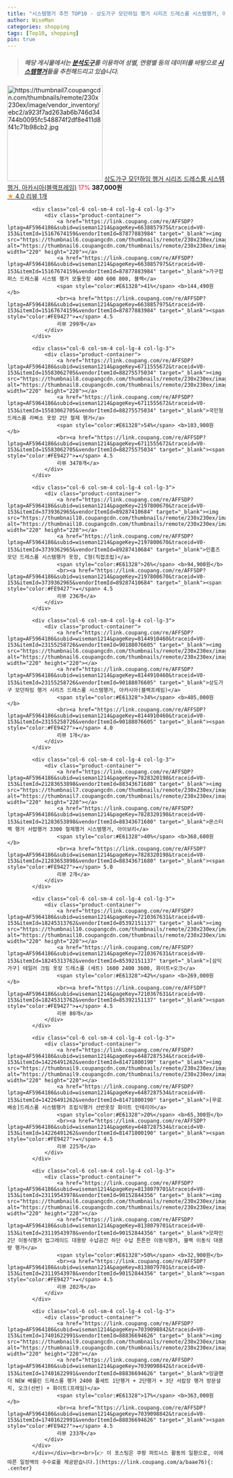 ```yaml
---
title: "시스템행거 추천 TOP10 - 상도가구 모던하임 행거 시리즈 드레스룸 시스템행거, 아카시아(블랙프레임)"
author: WiseMan
categories: shopping
tags: [Top10, shopping]
pin: true
---
```


> ##### 해당 게시물에서는 [**분석도구**](https://itemscout.io/)를 이용하여 **성별**, **연령별** 등의 데이터를 바탕으로 [**시스템행거**](https://link.coupang.com/a/baae76)들을 추천해드리고 있습니다.
<div class="container"><div class="row">
            <div class="col-6 col-sm-4 col-lg-4 col-lg-3">
                <div class="product-container">
                    <a href="https://link.coupang.com/re/AFFSDP?lptag=AF5964186&subid=wiseman1214&pageKey=8144910460&traceid=V0-153&itemId=23155258790&vendorItemId=90188076985" target="_blank"><img src="https://thumbnail7.coupangcdn.com/thumbnails/remote/230x230ex/image/vendor_inventory/ebc2/a923f7ad263ab6b746d34744b0095fc548874f2df8e411d8f41c71b98cb2.jpg" alt="https://thumbnail7.coupangcdn.com/thumbnails/remote/230x230ex/image/vendor_inventory/ebc2/a923f7ad263ab6b746d34744b0095fc548874f2df8e411d8f41c71b98cb2.jpg" width="220" height="220"></a>
                    <a href="https://link.coupang.com/re/AFFSDP?lptag=AF5964186&subid=wiseman1214&pageKey=8144910460&traceid=V0-153&itemId=23155258790&vendorItemId=90188076985" target="_blank">상도가구 모던하임 행거 시리즈 드레스룸 시스템행거, 아카시아(블랙프레임)</a>
                    <span style="color:#E61328">17%</span> <b>387,000원</b>
                    <br><a href="https://link.coupang.com/re/AFFSDP?lptag=AF5964186&subid=wiseman1214&pageKey=8144910460&traceid=V0-153&itemId=23155258790&vendorItemId=90188076985" target="_blank"><span style="color:#FE9427">★</span> 4.0
                    리뷰 1개</a>
                </div>
            </div>
            
            <div class="col-6 col-sm-4 col-lg-4 col-lg-3">
                <div class="product-container">
                    <a href="https://link.coupang.com/re/AFFSDP?lptag=AF5964186&subid=wiseman1214&pageKey=6638857975&traceid=V0-153&itemId=15167674159&vendorItemId=87877883984" target="_blank"><img src="https://thumbnail6.coupangcdn.com/thumbnails/remote/230x230ex/image/vendor_inventory/89cd/89bdbe9a554069c663899b2391bc1bb005b6bb9207dafe12b036e0621c94.jpg" alt="https://thumbnail6.coupangcdn.com/thumbnails/remote/230x230ex/image/vendor_inventory/89cd/89bdbe9a554069c663899b2391bc1bb005b6bb9207dafe12b036e0621c94.jpg" width="220" height="220"></a>
                    <a href="https://link.coupang.com/re/AFFSDP?lptag=AF5964186&subid=wiseman1214&pageKey=6638857975&traceid=V0-153&itemId=15167674159&vendorItemId=87877883984" target="_blank">가구컴퍼스 드레스룸 시스템 행거 모듈옷장 400 600 800, 블랙</a>
                    <span style="color:#E61328">41%</span> <b>144,490원</b>
                    <br><a href="https://link.coupang.com/re/AFFSDP?lptag=AF5964186&subid=wiseman1214&pageKey=6638857975&traceid=V0-153&itemId=15167674159&vendorItemId=87877883984" target="_blank"><span style="color:#FE9427">★</span> 4.5
                    리뷰 299개</a>
                </div>
            </div>
            
            <div class="col-6 col-sm-4 col-lg-4 col-lg-3">
                <div class="product-container">
                    <a href="https://link.coupang.com/re/AFFSDP?lptag=AF5964186&subid=wiseman1214&pageKey=6711555672&traceid=V0-153&itemId=15583062705&vendorItemId=88275575034" target="_blank"><img src="https://thumbnail8.coupangcdn.com/thumbnails/remote/230x230ex/image/vendor_inventory/50d6/126971c3c09ea0915c91d22a198aa6a590ab31fff9a16132f92e98ece723.jpg" alt="https://thumbnail8.coupangcdn.com/thumbnails/remote/230x230ex/image/vendor_inventory/50d6/126971c3c09ea0915c91d22a198aa6a590ab31fff9a16132f92e98ece723.jpg" width="220" height="220"></a>
                    <a href="https://link.coupang.com/re/AFFSDP?lptag=AF5964186&subid=wiseman1214&pageKey=6711555672&traceid=V0-153&itemId=15583062705&vendorItemId=88275575034" target="_blank">국민형 드레스룸 라삐소 옷장 2단 철제 행거</a>
                    <span style="color:#E61328">54%</span> <b>103,900원</b>
                    <br><a href="https://link.coupang.com/re/AFFSDP?lptag=AF5964186&subid=wiseman1214&pageKey=6711555672&traceid=V0-153&itemId=15583062705&vendorItemId=88275575034" target="_blank"><span style="color:#FE9427">★</span> 4.5
                    리뷰 3478개</a>
                </div>
            </div>
            
            <div class="col-6 col-sm-4 col-lg-4 col-lg-3">
                <div class="product-container">
                    <a href="https://link.coupang.com/re/AFFSDP?lptag=AF5964186&subid=wiseman1214&pageKey=2197800670&traceid=V0-153&itemId=3739362965&vendorItemId=89287410684" target="_blank"><img src="https://thumbnail10.coupangcdn.com/thumbnails/remote/230x230ex/image/vendor_inventory/7643/72a2e62cded4f47253fc289cd0f33aad9a0562b09de0d8f744d17f870dc6.jpg" alt="https://thumbnail10.coupangcdn.com/thumbnails/remote/230x230ex/image/vendor_inventory/7643/72a2e62cded4f47253fc289cd0f33aad9a0562b09de0d8f744d17f870dc6.jpg" width="220" height="220"></a>
                    <a href="https://link.coupang.com/re/AFFSDP?lptag=AF5964186&subid=wiseman1214&pageKey=2197800670&traceid=V0-153&itemId=3739362965&vendorItemId=89287410684" target="_blank">인홈즈 모던 드레스룸 시스템행거 옷장, C형(직접조립)</a>
                    <span style="color:#E61328">26%</span> <b>94,900원</b>
                    <br><a href="https://link.coupang.com/re/AFFSDP?lptag=AF5964186&subid=wiseman1214&pageKey=2197800670&traceid=V0-153&itemId=3739362965&vendorItemId=89287410684" target="_blank"><span style="color:#FE9427">★</span> 4.5
                    리뷰 236개</a>
                </div>
            </div>
            
            <div class="col-6 col-sm-4 col-lg-4 col-lg-3">
                <div class="product-container">
                    <a href="https://link.coupang.com/re/AFFSDP?lptag=AF5964186&subid=wiseman1214&pageKey=8144910460&traceid=V0-153&itemId=23155258726&vendorItemId=90188076605" target="_blank"><img src="https://thumbnail6.coupangcdn.com/thumbnails/remote/230x230ex/image/vendor_inventory/f010/59d1fa20fcc2705cf0676db081c98e49c4594596ea1204ab11be47590db9.jpg" alt="https://thumbnail6.coupangcdn.com/thumbnails/remote/230x230ex/image/vendor_inventory/f010/59d1fa20fcc2705cf0676db081c98e49c4594596ea1204ab11be47590db9.jpg" width="220" height="220"></a>
                    <a href="https://link.coupang.com/re/AFFSDP?lptag=AF5964186&subid=wiseman1214&pageKey=8144910460&traceid=V0-153&itemId=23155258726&vendorItemId=90188076605" target="_blank">상도가구 모던하임 행거 시리즈 드레스룸 시스템행거, 아카시아(블랙프레임)</a>
                    <span style="color:#E61328">34%</span> <b>405,000원</b>
                    <br><a href="https://link.coupang.com/re/AFFSDP?lptag=AF5964186&subid=wiseman1214&pageKey=8144910460&traceid=V0-153&itemId=23155258726&vendorItemId=90188076605" target="_blank"><span style="color:#FE9427">★</span> 4.0
                    리뷰 1개</a>
                </div>
            </div>
            
            <div class="col-6 col-sm-4 col-lg-4 col-lg-3">
                <div class="product-container">
                    <a href="https://link.coupang.com/re/AFFSDP?lptag=AF5964186&subid=wiseman1214&pageKey=7828320198&traceid=V0-153&itemId=21283653898&vendorItemId=88343671680" target="_blank"><img src="https://thumbnail7.coupangcdn.com/thumbnails/remote/230x230ex/image/vendor_inventory/0bb5/ea34d94e2ad28d7f0c2636f09b001d6a1fb98b0f63815d238a98934cf268.jpg" alt="https://thumbnail7.coupangcdn.com/thumbnails/remote/230x230ex/image/vendor_inventory/0bb5/ea34d94e2ad28d7f0c2636f09b001d6a1fb98b0f63815d238a98934cf268.jpg" width="220" height="220"></a>
                    <a href="https://link.coupang.com/re/AFFSDP?lptag=AF5964186&subid=wiseman1214&pageKey=7828320198&traceid=V0-153&itemId=21283653898&vendorItemId=88343671680" target="_blank">몬스터랙 행거 서랍행거 3300 철제행거 시스템행거, 아이보리</a>
                    <span style="color:#E61328">40%</span> <b>368,600원</b>
                    <br><a href="https://link.coupang.com/re/AFFSDP?lptag=AF5964186&subid=wiseman1214&pageKey=7828320198&traceid=V0-153&itemId=21283653898&vendorItemId=88343671680" target="_blank"><span style="color:#FE9427">★</span> 5.0
                    리뷰 2개</a>
                </div>
            </div>
            
            <div class="col-6 col-sm-4 col-lg-4 col-lg-3">
                <div class="product-container">
                    <a href="https://link.coupang.com/re/AFFSDP?lptag=AF5964186&subid=wiseman1214&pageKey=7210367631&traceid=V0-153&itemId=18245313762&vendorItemId=85392151137" target="_blank"><img src="https://thumbnail10.coupangcdn.com/thumbnails/remote/230x230ex/image/vendor_inventory/8469/97a77afc678d54ba84d3b26690c90bc6aa7807edb200ccfcca29cf18862b.jpg" alt="https://thumbnail10.coupangcdn.com/thumbnails/remote/230x230ex/image/vendor_inventory/8469/97a77afc678d54ba84d3b26690c90bc6aa7807edb200ccfcca29cf18862b.jpg" width="220" height="220"></a>
                    <a href="https://link.coupang.com/re/AFFSDP?lptag=AF5964186&subid=wiseman1214&pageKey=7210367631&traceid=V0-153&itemId=18245313762&vendorItemId=85392151137" target="_blank">[삼익가구] 테일러 크림 옷장 드레스룸 (세트) 1600 2400 3600, 화이트+오크</a>
                    <span style="color:#E61328">42%</span> <b>269,000원</b>
                    <br><a href="https://link.coupang.com/re/AFFSDP?lptag=AF5964186&subid=wiseman1214&pageKey=7210367631&traceid=V0-153&itemId=18245313762&vendorItemId=85392151137" target="_blank"><span style="color:#FE9427">★</span> 4.5
                    리뷰 80개</a>
                </div>
            </div>
            
            <div class="col-6 col-sm-4 col-lg-4 col-lg-3">
                <div class="product-container">
                    <a href="https://link.coupang.com/re/AFFSDP?lptag=AF5964186&subid=wiseman1214&pageKey=6487287534&traceid=V0-153&itemId=14226491262&vendorItemId=81471800190" target="_blank"><img src="https://thumbnail9.coupangcdn.com/thumbnails/remote/230x230ex/image/vendor_inventory/9188/5d86988edc26f16ba7a7cc560db0cb67eb81720a5067dce718068ca77dc9.jpg" alt="https://thumbnail9.coupangcdn.com/thumbnails/remote/230x230ex/image/vendor_inventory/9188/5d86988edc26f16ba7a7cc560db0cb67eb81720a5067dce718068ca77dc9.jpg" width="220" height="220"></a>
                    <a href="https://link.coupang.com/re/AFFSDP?lptag=AF5964186&subid=wiseman1214&pageKey=6487287534&traceid=V0-153&itemId=14226491262&vendorItemId=81471800190" target="_blank">[무료배송]드레스룸 시스템행거 조립식행거 선반옷장 화이트 인테리어</a>
                    <span style="color:#E61328">20%</span> <b>65,300원</b>
                    <br><a href="https://link.coupang.com/re/AFFSDP?lptag=AF5964186&subid=wiseman1214&pageKey=6487287534&traceid=V0-153&itemId=14226491262&vendorItemId=81471800190" target="_blank"><span style="color:#FE9427">★</span> 4.5
                    리뷰 225개</a>
                </div>
            </div>
            
            <div class="col-6 col-sm-4 col-lg-4 col-lg-3">
                <div class="product-container">
                    <a href="https://link.coupang.com/re/AFFSDP?lptag=AF5964186&subid=wiseman1214&pageKey=8138079701&traceid=V0-153&itemId=23119543978&vendorItemId=90152844356" target="_blank"><img src="https://thumbnail6.coupangcdn.com/thumbnails/remote/230x230ex/image/vendor_inventory/5ca7/994f631db14628ee0fd0f3f6b780661f6aef772f94455d11cbb01b10afb8.png" alt="https://thumbnail6.coupangcdn.com/thumbnails/remote/230x230ex/image/vendor_inventory/5ca7/994f631db14628ee0fd0f3f6b780661f6aef772f94455d11cbb01b10afb8.png" width="220" height="220"></a>
                    <a href="https://link.coupang.com/re/AFFSDP?lptag=AF5964186&subid=wiseman1214&pageKey=8138079701&traceid=V0-153&itemId=23119543978&vendorItemId=90152844356" target="_blank">모파인 2단 이동식행거 업그레이드 대용량 수납공간 하단 수납 튼튼한 이동식행거, 블랙 이동식 대용량 행거</a>
                    <span style="color:#E61328">50%</span> <b>32,900원</b>
                    <br><a href="https://link.coupang.com/re/AFFSDP?lptag=AF5964186&subid=wiseman1214&pageKey=8138079701&traceid=V0-153&itemId=23119543978&vendorItemId=90152844356" target="_blank"><span style="color:#FE9427">★</span> 4.5
                    리뷰 202개</a>
                </div>
            </div>
            
            <div class="col-6 col-sm-4 col-lg-4 col-lg-3">
                <div class="product-container">
                    <a href="https://link.coupang.com/re/AFFSDP?lptag=AF5964186&subid=wiseman1214&pageKey=7039098842&traceid=V0-153&itemId=17401622991&vendorItemId=88836694626" target="_blank"><img src="https://thumbnail9.coupangcdn.com/thumbnails/remote/230x230ex/image/rs_quotation_api/vm3qwquw/c06a5ed0e99c4f3ab92ccf347700de5a.jpg" alt="https://thumbnail9.coupangcdn.com/thumbnails/remote/230x230ex/image/rs_quotation_api/vm3qwquw/c06a5ed0e99c4f3ab92ccf347700de5a.jpg" width="220" height="220"></a>
                    <a href="https://link.coupang.com/re/AFFSDP?lptag=AF5964186&subid=wiseman1214&pageKey=7039098842&traceid=V0-153&itemId=17401622991&vendorItemId=88836694626" target="_blank">잉글랜더 NEW 베를린 드레스룸 행거 2400 풀세트 1단행거 + 2단행거 + 3단 서랍장 행거 방문설치, 오크(선반) + 화이트(프레임)</a>
                    <span style="color:#E61328">17%</span> <b>363,000원</b>
                    <br><a href="https://link.coupang.com/re/AFFSDP?lptag=AF5964186&subid=wiseman1214&pageKey=7039098842&traceid=V0-153&itemId=17401622991&vendorItemId=88836694626" target="_blank"><span style="color:#FE9427">★</span> 4.5
                    리뷰 233개</a>
                </div>
            </div>
            </div></div><br><br>[👉 이 포스팅은 쿠팡 파트너스 활동의 일환으로, 이에 따른 일정액의 수수료를 제공받습니다.](https://link.coupang.com/a/baae76){: .center}
